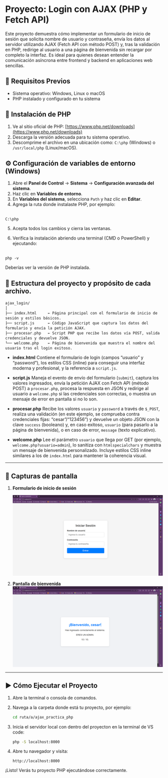 # Proyecto: Login con AJAX (PHP y Fetch API)

Este proyecto demuestra cómo implementar un formulario de inicio de sesión que solicita nombre de usuario y contraseña, envía los datos al servidor utilizando AJAX (Fetch API con método POST) y, tras la validación en PHP, redirige al usuario a una página de bienvenida sin recargar por completo la interfaz. Es ideal para quienes desean entender la comunicación asíncrona entre frontend y backend en aplicaciones web sencillas.

## 🚀 Requisitos Previos

- Sistema operativo: Windows, Linux o macOS
- PHP instalado y configurado en tu sistema

## 🧩 Instalación de PHP

1. Ve al sitio oficial de PHP: [https://www.php.net/downloads](https://www.php.net/downloads)
2. Descarga la versión adecuada para tu sistema operativo.
3. Descomprime el archivo en una ubicación como: `C:\php` (Windows) o `/usr/local/php` (Linux/macOS).

## ⚙️ Configuración de variables de entorno (Windows)

1. Abre el **Panel de Control** → **Sistema** → **Configuración avanzada del sistema**.
2. Haz clic en **Variables de entorno**.
3. En **Variables del sistema**, selecciona `Path` y haz clic en **Editar**.
4. Agrega la ruta donde instalaste PHP, por ejemplo:  
```

C:\php

```
5. Acepta todos los cambios y cierra las ventanas.

6. Verifica la instalación abriendo una terminal (CMD o PowerShell) y ejecutando:
```

php -v

```

Deberías ver la versión de PHP instalada.

## 📁 Estructura del proyecto y propósito de cada archivo.

```
ajax_login/
│
├── index.html     ← Página principal con el formulario de inicio de sesión y estilos básicos.
├── script.js      ← Código JavaScript que captura los datos del formulario y envía la petición AJAX.
├── procesar.php   ← Script PHP que recibe los datos vía POST, valida credenciales y devuelve JSON.
└── welcome.php    ← Página de bienvenida que muestra el nombre del usuario tras el login exitoso.
```

* **index.html**
  Contiene el formulario de login (campos “usuario” y “password”), los estilos CSS (inline) para conseguir una interfaz moderna y profesional, y la referencia a `script.js`.

* **script.js**
  Maneja el evento de envío del formulario (`submit`), captura los valores ingresados, envía la petición AJAX con Fetch API (método POST) a `procesar.php`, procesa la respuesta en JSON y redirige al usuario a `welcome.php` si las credenciales son correctas, o muestra un mensaje de error en pantalla si no lo son.

* **procesar.php**
  Recibe los valores `usuario` y `password` a través de `$_POST`, realiza una validación (en este ejemplo, se comprueba contra credenciales fijas: “cesar”/“123456”) y devuelve un objeto JSON con la clave `success` (booleano) y, en caso exitoso, `usuario` (para pasarlo a la página de bienvenida), o en caso de error, `message` (texto explicativo).

* **welcome.php**
  Lee el parámetro `usuario` que llega por GET (por ejemplo, `welcome.php?usuario=admin`), lo sanitiza con `htmlspecialchars` y muestra un mensaje de bienvenida personalizado. Incluye estilos CSS inline similares a los de `index.html` para mantener la coherencia visual.

---

## 📸 Capturas de pantalla

1. **Formulario de inicio de sesión**  

   ![Formulario de login](images/login-form.png)

2. **Pantalla de bienvenida**  
   ![Bienvenida](images/welcome-screen.png)

---
  
## ▶️ Cómo Ejecutar el Proyecto

1. Abre la terminal o consola de comandos.

2. Navega a la carpeta donde está tu proyecto, por ejemplo:

   ```bash
   cd ruta/a/ajax_practica_php
   ```

3. Inicia el servidor local con dentro del proyecton en la terminal de VS code:

   ```bash
   php -S localhost:8000
   ```

4. Abre tu navegador y visita:

   ```
   http://localhost:8000
   ```

¡Listo! Verás tu proyecto PHP ejecutándose correctamente.

